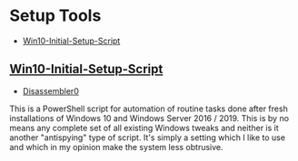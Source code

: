 # Setup Tools

* [Win10-Initial-Setup-Script](#win10-initial-setup-script)

## [Win10-Initial-Setup-Script](https://github.com/Disassembler0/Win10-Initial-Setup-Script)
* [Disassembler0](https://github.com/Disassembler0)

This is a PowerShell script for automation of routine tasks done after fresh installations of Windows 10 and Windows Server 2016 / 2019. This is by no means any complete set of all existing Windows tweaks and neither is it another "antispying" type of script. It's simply a setting which I like to use and which in my opinion make the system less obtrusive.
